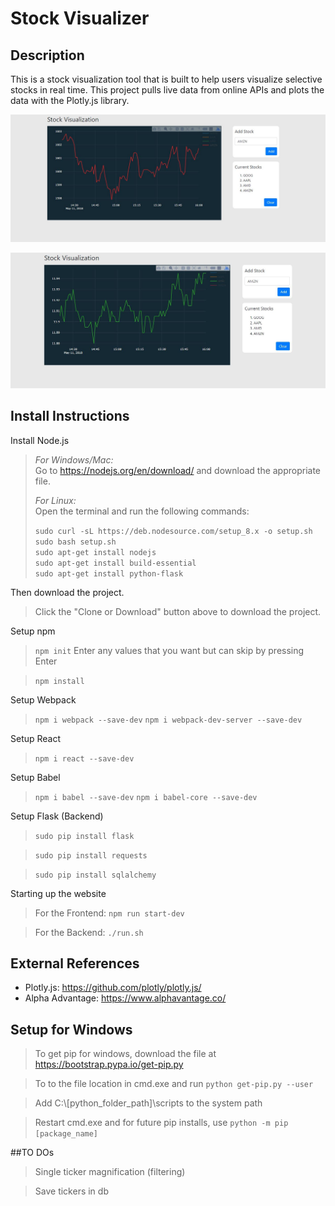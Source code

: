 # Stock Visualizer

## Description
This is a stock visualization tool that is built to help users visualize selective stocks in real time. This project pulls live data from online APIs and plots the data with the Plotly.js library.

![Demo1JPG](app_ui/images/demo1.JPG "AMZN Zoom")

![Demo2JPG](app_ui/images/demo2.JPG "AMD Zoom")

## Install Instructions

Install Node.js

> *For Windows/Mac:* <br>
> Go to https://nodejs.org/en/download/ and download the appropriate file.
>
> *For Linux:* <br>
> Open the terminal and run the following commands:
>
> `sudo curl -sL https://deb.nodesource.com/setup_8.x -o setup.sh`<br>
> `sudo bash setup.sh`<br>
> `sudo apt-get install nodejs`<br>
> `sudo apt-get install build-essential`<br>
> `sudo apt-get install python-flask`<br>

Then download the project.

> Click the "Clone or Download" button above to download the project.

Setup npm

> `npm init`
> Enter any values that you want but can skip by pressing Enter

> `npm install`

Setup Webpack

> `npm i webpack --save-dev`
> `npm i webpack-dev-server --save-dev`

Setup React

> `npm i react --save-dev`

Setup Babel

> `npm i babel --save-dev`
> `npm i babel-core --save-dev`


Setup Flask (Backend)

> `sudo pip install flask`

> `sudo pip install requests`

> `sudo pip install sqlalchemy`

Starting up the website

> For the Frontend: `npm run start-dev`

> For the Backend: `./run.sh`

## External References

- Plotly.js: https://github.com/plotly/plotly.js/
- Alpha Advantage: https://www.alphavantage.co/


## Setup for Windows

> To get pip for windows, download the file at https://bootstrap.pypa.io/get-pip.py

> To to the file location in cmd.exe and run `python get-pip.py --user`

> Add C:\\[python_folder_path]\\scripts to the system path

> Restart cmd.exe and for future pip installs, use `python -m pip [package_name]`

##TO DOs

> Single ticker magnification (filtering)

> Save tickers in db

